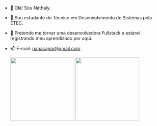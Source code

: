 - 👋 Olá! Sou Nathaly.
- 👀 Sou estudante do Técnico em Desenvolvimento de Sistemas pela ETEC.
- 🌱 Pretendo me tornar uma desenvolvedora Fullstack e estarei registrando meu aprendizado por aqui.
- 📫 E-mail: nanacapm@gmail.com 

  <img height=200 align="center" src="https://github-readme-stats.vercel.app/api?username=nathyalves" />
  <img height=200 align="center" src="https://github-readme-stats.vercel.app/api/top-langs?username=nathyalves&layout=compact&langs_count=8&card_width=320" />
